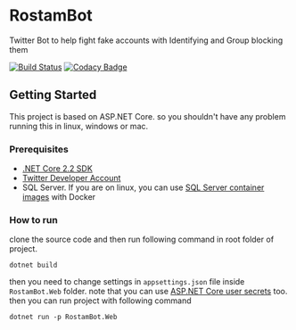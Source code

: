 
# RostamBot
Twitter Bot to help fight fake accounts with Identifying and Group blocking them

[![Build Status](https://github.com/hameds/RostamBot/workflows/ASP.NET%20Core%20CI/badge.svg)](https://github.com/Hameds/RostamBot/actions)
[![Codacy Badge](https://api.codacy.com/project/badge/Grade/e6f5e765d78347d485e5b6e9dc66d019)](https://www.codacy.com/app/Hameds/RostamBot?utm_source=github.com&amp;utm_medium=referral&amp;utm_content=Hameds/RostamBot&amp;utm_campaign=Badge_Grade)

## Getting Started

This project is based on ASP.NET Core. so you shouldn't have any problem running this in linux, windows or mac. 

### Prerequisites

- [.NET Core 2.2 SDK](https://dotnet.microsoft.com/download/dotnet-core/2.2)
- [Twitter Developer Account](https://developer.twitter.com)
- SQL Server. If you are on linux, you can use [SQL Server container images](https://hub.docker.com/_/microsoft-mssql-server) with Docker

### How to run

clone the source code and then run following command in root folder of project.

```
dotnet build
```

then you need to change settings in `appsettings.json` file inside `RostamBot.Web` folder. note that you can use [ASP.NET Core user secrets](https://docs.microsoft.com/en-us/aspnet/core/security/app-secrets?view=aspnetcore-3.0&tabs=windows) too. then you can run project with following command

```
dotnet run -p RostamBot.Web
```

